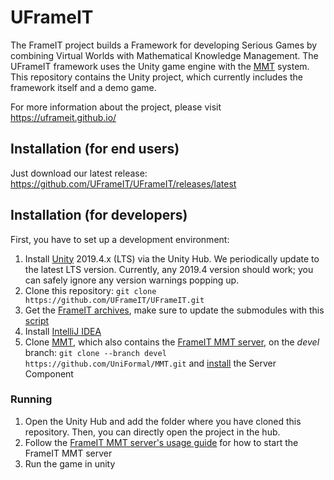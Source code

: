 # UFrameIT

The FrameIT project builds a Framework for developing Serious Games by combining Virtual Worlds with Mathematical Knowledge Management. 
The UFrameIT framework uses the Unity game engine with the [MMT](https://uniformal.github.io/) system.
This repository contains the Unity project, which currently includes the framework itself and a demo game.

For more information about the project, please visit <https://uframeit.github.io/>

## Installation (for end users)

Just download our latest release: <https://github.com/UFrameIT/UFrameIT/releases/latest>

## Installation (for developers)

First, you have to set up a development environment:

1. Install [Unity](https://unity3d.com/de/get-unity/download) 2019.4.x (LTS) via the Unity Hub. We periodically update to the latest LTS version. Currently, any 2019.4 version should work; you can safely ignore any version warnings popping up.
2. Clone this repository: `git clone https://github.com/UFrameIT/UFrameIT.git`
3. Get the [FrameIT archives](https://github.com/UFrameIT/archives), make sure to update the submodules with this [script](https://gist.github.com/ComFreek/dcadfec0214d87e9ad3268e61479d05b)
4. Install [IntelliJ IDEA](https://www.jetbrains.com/de-de/idea/)
5. Clone [MMT](https://github.com/UniFormal/MMT/tree/devel), which also contains the [FrameIT MMT server](https://github.com/UniFormal/MMT/tree/devel/src/frameit-mmt), on the *devel* branch: `git clone --branch devel https://github.com/UniFormal/MMT.git`
and [install](https://github.com/UniFormal/MMT/blob/devel/src/frameit-mmt/installation.md) the Server Component

### Running

1. Open the Unity Hub and add the folder where you have cloned this repository. Then, you can directly open the project in the hub.
2. Follow the [FrameIT MMT server's usage guide](https://github.com/UniFormal/MMT/tree/devel/src/frameit-mmt) for how to start the FrameIT MMT server
3. Run the game in unity
